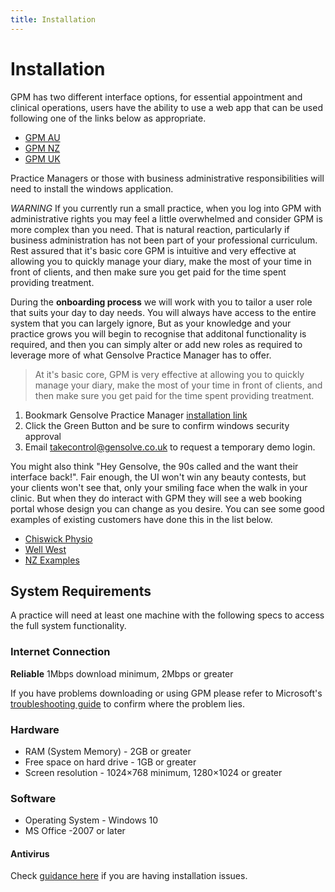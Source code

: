 ```yaml
---
title: Installation
---
```


# Installation

GPM has two different interface options, for essential appointment and clinical operations, users have the ability to use a web app that can be used following one of the links below as appropriate.

- [GPM AU](https://augpm.gensolve.com/index.html)
- [GPM NZ](https://nzgpm.gensolve.com/index.html)
- [GPM UK](https://ukgpm.gensolve.com/index.html)

Practice Managers or those with business administrative responsibilities will need to install the windows application.

_WARNING_ If you currently run a small practice, when you log into GPM with administrative rights you may feel a little overwhelmed and consider GPM is more complex than you need. That is natural reaction, particularly if business administration has not been part of your professional curriculum. Rest assured that it's basic core GPM is intuitive and very effective at allowing you to quickly manage your diary, make the most of your time in front of clients, and then make sure you get paid for the time spent providing treatment.

During the **onboarding process** we will work with you to tailor a user role that suits your day to day needs. You will always have access to the entire system that you can largely ignore, But as your knowledge and your practice grows you will begin to recognise that additonal functionality is required, and then you can simply alter or add new roles as required to leverage more of what Gensolve Practice Manager has to offer.

> At it's basic core, GPM is very effective at allowing you to quickly manage your diary, make the most of your time in front of clients, and then make sure you get paid for the time spent providing treatment.

1. Bookmark Gensolve Practice Manager [installation link](http://software.gensolve.com/gpmuk/install.htm)
2. Click the Green Button and be sure to confirm windows security approval
3. Email takecontrol@gensolve.co.uk to request a temporary demo login.

You might also think "Hey Gensolve, the 90s called and the want their interface back!". Fair enough, the UI won't win any beauty contests, but your clients won't see that, only your smiling face when the walk in your clinic. But when they do interact with GPM they will see a web booking portal whose design you can change as you desire. You can see some good examples of existing customers have done this in the list below.

- [Chiswick Physio](https://ukappts.gensolve.com/chiswick_physio)
- [Well West](http://www.wellwest.co.nz/)
- [NZ Examples](https://www.google.com/search?q=site%3Anzappts.gensolve.com+nz&oq=site%3A&aqs=chrome.2.69i57j69i59l3j69i58j69i65l2.3133j0j7&sourceid=chrome&ie=UTF-8)

## System Requirements

A practice will need at least one machine with the following specs to access the full system functionality.

### Internet Connection

**Reliable** 1Mbps download minimum, 2Mbps or greater

If you have problems downloading or using GPM please refer to Microsoft's [troubleshooting guide](https://support.microsoft.com/en-us/help/936211/how-to-troubleshoot-network-connectivity-problems-in-internet-explorer) to confirm where the problem lies.

### Hardware

- RAM (System Memory) - 2GB or greater
- Free space on hard drive - 1GB or greater
- Screen resolution - 1024×768 minimum, 1280×1024 or greater

### Software

- Operating System - Windows 10
- MS Office -2007 or later

#### Antivirus

Check [guidance here](./antivirus) if you are having installation issues.
